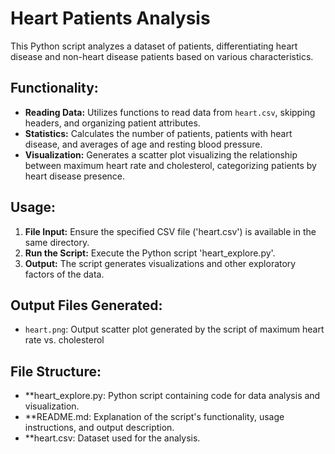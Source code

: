 # Heart Patients Analysis

This Python script analyzes a dataset of patients, differentiating heart disease and non-heart disease patients based on various characteristics.

## Functionality:
- **Reading Data:** Utilizes functions to read data from `heart.csv`, skipping headers, and organizing patient attributes.
- **Statistics:** Calculates the number of patients, patients with heart disease, and averages of age and resting blood pressure.
- **Visualization:** Generates a scatter plot visualizing the relationship between maximum heart rate and cholesterol, categorizing patients by heart disease presence.

## Usage:
1. **File Input:** Ensure the specified CSV file ('heart.csv') is available in the same directory.
2. **Run the Script:** Execute the Python script 'heart_explore.py'.
3. **Output:** The script generates visualizations and other exploratory factors of the data.

## Output Files Generated:
- `heart.png`: Output scatter plot generated by the script of maximum heart rate vs. cholesterol

## File Structure:
- **heart_explore.py: Python script containing code for data analysis and visualization.
- **README.md: Explanation of the script's functionality, usage instructions, and output description.
- **heart.csv: Dataset used for the analysis.
